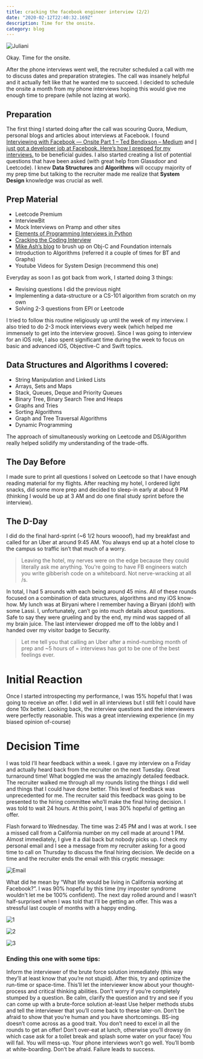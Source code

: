 ```yaml
---
title: cracking the facebook engineer interview (2/2)
date: "2020-02-12T22:40:32.169Z"
description: Time for the onsite.
category: blog
---
```


![Juliani](./cracking1.gif)

Okay. Time for the onsite.

After the phone interviews went well, the recruiter scheduled a call with me to discuss dates and preparation strategies. The call was insanely helpful and it actually felt like that he wanted me to succeed. I decided to schedule the onsite a month from my phone interviews hoping this would give me enough time to prepare (while not lazing at work).

## Preparation

The first thing I started doing after the call was scouring Quora, Medium, personal blogs and articles about interviews at Facebook. I found [Interviewing with Facebook — Onsite Part 1 – Ted Bendixson – Medium](https://medium.com/@theobendixson/interviewing-with-facebook-onsite-interview-part-1-572d33a5737a) and [I just got a developer job at Facebook. Here’s how I prepped for my interviews.](https://www.freecodecamp.org/news/software-engineering-interviews-744380f4f2af/) to be beneficial guides. I also started creating a list of potential questions that have been asked (with great help from Glassdoor and Leetcode). I knew **Data Structures** and **Algorithms** will occupy majority of my prep time but talking to the recruiter made me realize that **System Design** knowledge was crucial as well.

## Prep Material

- Leetcode Premium
- InterviewBit
- Mock Interviews on Pramp and other sites
- [Elements of Programming Interviews in Python](https://www.amazon.com/dp/1537713949/ref=cm_sw_em_r_mt_dp_U_yRNnEb39DAPWE)
- [Cracking the Coding Interview](https://www.amazon.com/dp/0984782850/ref=cm_sw_em_r_mt_dp_U_oWNnEb4KR9AYR)
- [Mike Ash’s blog](https://mikeash.com) to brush up on Obj-C and Foundation internals
- Introduction to Algorithms (referred it a couple of times for BT and Graphs)
- Youtube Videos for System Design (recommend this one)

Everyday as soon I as got back from work, I started doing 3 things:

- Revising questions I did the previous night
- Implementing a data-structure or a CS-101 algorithm from scratch on my own
- Solving 2-3 questions from EPI or Leetcode

I tried to follow this routine religiously up until the week of my interview. I also tried to do 2-3 mock interviews every week (which helped me immensely to get into the interview groove). Since I was going to interview for an iOS role, I also spent significant time during the week to focus on basic and advanced iOS, Objective-C and Swift topics.

## Data Structures and Algorithms I covered:

- String Manipulation and Linked Lists
- Arrays, Sets and Maps
- Stack, Queues, Deque and Priority Queues
- Binary Tree, Binary Search Tree and Heaps
- Graphs and Tries
- Sorting Algorithms
- Graph and Tree Traversal Algorithms
- Dynamic Programming

The approach of simultaneously working on Leetcode and DS/Algorithm really helped solidify my understanding of the trade-offs.

## The Day Before
I made sure to print all questions I solved on Leetcode so that I have enough reading material for my flights. After reaching my hotel, I ordered light snacks, did some more prep and decided to sleep-in early at about 9 PM (thinking I would be up at 3 AM and do one final study sprint before the interview).

## The D-Day
I did do the final hard-sprint (~6 1/2 hours woooof), had my breakfast and called for an Uber at around 9:45 AM. You always end up at a hotel close to the campus so traffic isn’t that much of a worry.

> Leaving the hotel, my nerves were on the edge because they could literally ask me anything. You're going to have FB engineers watch you write gibberish code on a whiteboard. Not nerve-wracking at all /s.

In total, I had 5 arounds with each being around 45 mins. All of these rounds focused on a combination of data structures, algorithms and my iOS know-how. My lunch was at Biryani where I remember having a Biryani (doh!) with some Lassi. I, unfortunately, can’t go into much details about questions. Safe to say they were grueling and by the end, my mind was sapped of all my brain juice. The last interviewer dropped me off to the lobby and I handed over my visitor badge to Security.

> Let me tell you that calling an Uber after a mind-numbing month of prep and ~5 hours of = interviews has got to be one of the best feelings ever.

# Initial Reaction
Once I started introspecting my performance, I was 15% hopeful that I was going to receive an offer. I did well in all interviews but I still felt I could have done 10x better. Looking back, the interview questions and the interviewers were perfectly reasonable. This was a great interviewing experience (in my biased opinion of-course)

# Decision Time
I was told I’ll hear feedback within a week. I gave my interview on a Friday and actually heard back from the recruiter on the next Tuesday. Great turnaround time! What boggled me was the amazingly detailed feedback. The recruiter walked me through all my rounds listing the things I did well and things that I could have done better. This level of feedback was unprecedented for me. The recruiter said this feedback was going to be presented to the hiring committee who’ll make the final hiring decision. I was told to wait 24 hours. At this point, I was 30% hopeful of getting an offer.

Flash forward to Wednesday. The time was 2:45 PM and I was at work. I see a missed call from a California number on my cell made at around 1 PM. Almost immediately, I give it a dial back but nobody picks up. I check my personal email and I see a message from my recruiter asking for a good time to call on Thursday to discuss the final hiring decision. We decide on a time and the recruiter ends the email with this cryptic message:

![Email](./cracking2.png)

What did he mean by “What life would be living in California working at Facebook?”. I was 90% hopeful by this time (my imposter syndrome wouldn’t let me be 100% confident). The next day rolled around and I wasn’t half-surprised when I was told that I’ll be getting an offer. This was a stressful last couple of months with a happy ending.

![1](./cracking3.jpeg)

![2](./cracking4.jpeg)

![3](./cracking5.jpg)

### Ending this one with some tips:

Inform the interviewer of the brute force solution immediately (this way they’ll at least know that you’re not stupid). After this, try and optimize the run-time or space-time. This’ll let the interviewer know about your thought-process and critical thinking abilities.
Don’t worry if you’re completely stumped by a question. Be calm, clarify the question and try and see if you can come up with a brute-force solution at-least
Use helper methods stubs and tell the interviewer that you’ll come back to these later-on.
Don’t be afraid to show that you’re human and you have shortcomings. BS-ing doesn’t come across as a good trait. You don’t need to excel in all the rounds to get an offer!
Don’t over-eat at lunch, otherwise you’ll drowsy (in which case ask for a toilet break and splash some water on your face)
You will fail. You will mess-up. Your phone interviews won’t go well. You’ll bomb at white-boarding. Don’t be afraid. Failure leads to success.

